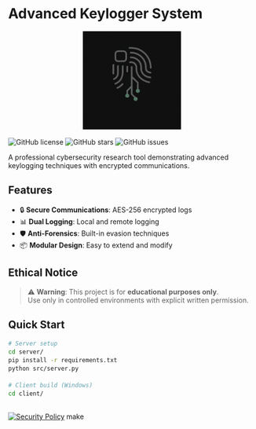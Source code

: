 # Advanced Keylogger System

<p align="center">
  <img src="https://github.com/Chundyy/advanced-keylogger/blob/main/logo.png?raw=true" alt="Advanced Keylogger Logo" width="200">
</p>

![GitHub license](https://img.shields.io/github/license/Chundyy/advanced-keylogger)
![GitHub stars](https://img.shields.io/github/stars/Chundyy/advanced-keylogger)
![GitHub issues](https://img.shields.io/github/issues/Chundyy/advanced-keylogger)

A professional cybersecurity research tool demonstrating advanced keylogging techniques with encrypted communications.

## Features
- 🔒 **Secure Communications**: AES-256 encrypted logs
- 📊 **Dual Logging**: Local and remote logging
- 🛡️ **Anti-Forensics**: Built-in evasion techniques
- 📦 **Modular Design**: Easy to extend and modify

## Ethical Notice
> ⚠️ **Warning**: This project is for **educational purposes only**.  
> Use only in controlled environments with explicit written permission.

## Quick Start
```bash
# Server setup
cd server/
pip install -r requirements.txt
python src/server.py

# Client build (Windows)
cd client/



```

[![Security Policy](https://img.shields.io/badge/Security-Policy-brightgreen)](SECURITY.md)
make
